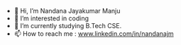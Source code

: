 - 👋 Hi, I’m Nandana Jayakumar Manju
- 👀 I’m interested in coding
- 🌱 I’m currently studying B.Tech CSE.
- 📫 How to reach me : www.linkedin.com/in/nandanajm


<!---
nandanajm2003/nandanajm2003 is a ✨ special ✨ repository because its `README.md` (this file) appears on your GitHub profile.
You can click the Preview link to take a look at your changes.
--->
